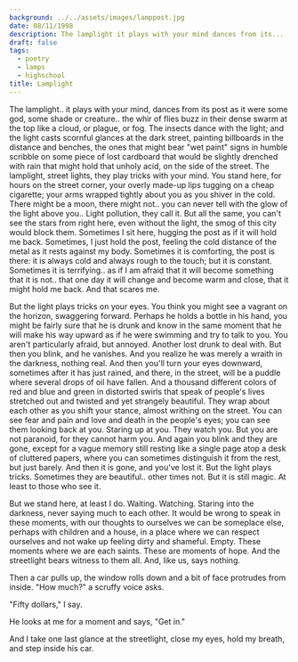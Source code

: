 ```yaml
---
background: ../../assets/images/lamppost.jpg
date: 08/11/1998
description: The lamplight it plays with your mind dances from its...
draft: false
tags:
  - poetry
  - lamps
  - highschool
title: Lamplight
---
```


The lamplight.. it plays with your mind, dances from its
post as it were some god, some shade or creature..
the whir of flies buzz in their dense swarm at the top
like a cloud, or plague, or fog. The insects dance with the
light; and the light casts scornful glances at the dark street,
painting billboards in the distance and benches, the ones
that might bear "wet paint" signs in humble scribble on
some piece of lost cardboard that would be slightly drenched
with rain that might hold that unholy acid, on the side of the
street. The lamplight, street lights, they play tricks with your
mind. You stand here, for hours on the street corner, your
overly made-up lips tugging on a cheap cigarette; your arms
wrapped tightly about you as you shiver in the cold. There
might be a moon, there might not.. you can never tell with the
glow of the light above you.. Light pollution, they call it.
But all the same, you can't see the stars from right here,
even without the light, the smog of this city would block them.
Sometimes I sit here, hugging the post as if it will hold me
back. Sometimes, I just hold the post, feeling the cold
distance of the metal as it rests against my body. Sometimes
it is comforting, the post is there: it is always cold and always
rough to the touch; but it is constant. Sometimes it is
terrifying.. as if I am afraid that it will become something that
it is not.. that one day it will change and become warm and
close, that it might hold me back. And that scares me.

But the light plays tricks on your eyes. You think you might
see a vagrant on the horizon, swaggering forward. Perhaps he
holds a bottle in his hand, you might be fairly sure that he is
drunk and know in the same moment that he will make his way
upward as if he were swimming and try to talk to you. You
aren't particularly afraid, but annoyed. Another lost drunk to deal
with. But then you blink, and he vanishes. And you realize he
was merely a wraith in the darkness, nothing real. And then you'll
turn your eyes downward, sometimes after it has just rained, and
there, in the street, will be a puddle where several drops of oil have
fallen. And a thousand different colors of red and blue and green in
distorted swirls that speak of people's lives stretched out and twisted
and yet strangely beautiful. They wrap about each other as you shift
your stance, almost writhing on the street. You can see fear and pain
and love and death in the people's eyes; you can see them looking
back at you. Staring up at you. They watch you. But you are not
paranoid, for they cannot harm you. And again you blink and they are
gone, except for a vague memory still resting like a single page atop
a desk of cluttered papers, where you can sometimes distinguish it
from the rest, but just barely. And then it is gone, and you've lost it.
But the light plays tricks. Sometimes they are beautiful.. other times
not. But it is still magic. At least to those who see it.

But we stand here, at least I do. Waiting. Watching. Staring
into the darkness, never saying much to each other. It would be
wrong to speak in these moments, with our thoughts to ourselves
we can be someplace else, perhaps with children and a house,
in a place where we can respect ourselves and not wake up feeling
dirty and shameful. Empty. These moments where we are each saints.
These are moments of hope. And the streetlight bears witness to
them all. And, like us, says nothing.

Then a car pulls up, the window rolls down and a bit of face
protrudes from inside. "How much?" a scruffy voice asks.

"Fifty dollars," I say.

He looks at me for a moment and says, "Get in."

And I take one last glance at the streetlight, close my eyes,
hold my breath, and step inside his car.
